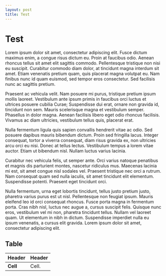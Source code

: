 ```yaml
---
layout: post
title: Test
---
```


# Test

Lorem ipsum dolor sit amet, consectetur adipiscing elit. Fusce dictum maximus enim, a congue risus dictum eu. Proin at faucibus odio. Aenean rhoncus tellus sit amet elit sagittis commodo. Pellentesque tristique non nisi eu suscipit. Curabitur commodo diam dolor, at tincidunt magna interdum sit amet. Etiam venenatis pretium quam, quis placerat magna volutpat eu. Nam finibus nunc id quam euismod, sed tempor eros consectetur. Sed facilisis nunc ac sagittis pretium.

Praesent ac vehicula velit. Nam posuere mi purus, tristique pretium ipsum mollis laoreet. Vestibulum ante ipsum primis in faucibus orci luctus et ultrices posuere cubilia Curae; Suspendisse dui erat, ornare non gravida id, tincidunt non sem. Mauris scelerisque magna et vestibulum semper. Phasellus in dolor magna. Aenean facilisis libero eget odio rhoncus facilisis. Vivamus ac diam ultricies, vestibulum tellus quis, placerat erat.

Nulla fermentum ligula quis sapien convallis hendrerit vitae ac odio. Sed posuere dapibus mauris bibendum dictum. Proin sed fringilla lacus. Integer consequat, tortor a viverra consequat, diam risus gravida ex, non ultricies arcu orci eu nisi. Donec at tellus lectus. Vestibulum tempus a lorem vitae auctor. Etiam ut bibendum nisl. Nullam luctus varius lacinia.

Curabitur nec vehicula felis, ut semper ante. Orci varius natoque penatibus et magnis dis parturient montes, nascetur ridiculus mus. Maecenas lacinia mi est, sit amet congue nisl sodales vel. Praesent tristique nec orci a rutrum. Nam consequat quam sed nulla iaculis, sit amet tincidunt elit elementum. Suspendisse potenti. Praesent eget tincidunt orci.

Nulla fermentum, urna eget lobortis tincidunt, tellus justo pretium justo, pharetra varius purus est ut nisl. Pellentesque non feugiat ipsum. Mauris eleifend leo id orci consequat rhoncus. Fusce porta magna in fermentum porta. Cras nibh nisl, luctus nec augue a, cursus suscipit felis. Quisque nunc eros, vestibulum vel mi non, pharetra tincidunt tellus. Nullam vel laoreet quam. Ut elementum in nibh in dictum. Suspendisse imperdiet nulla eu ipsum venenatis, a cursus elit gravida. Lorem ipsum dolor sit amet, consectetur adipiscing elit.

## Table

Header | Header |
:--- | :--- |
**Cell** | Cell.